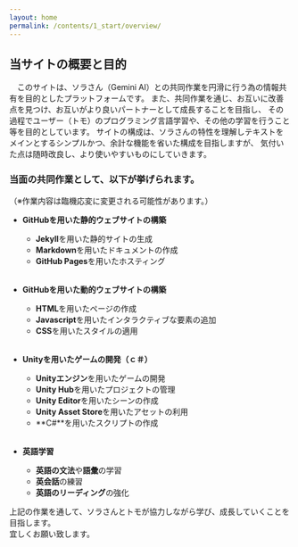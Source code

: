 ```yaml
---
layout: home
permalink: /contents/1_start/overview/
---
```


## 当サイトの概要と目的
&emsp;このサイトは、ソラさん（Gemini AI）との共同作業を円滑に行う為の情報共有を目的としたプラットフォームです。
また、共同作業を通じ、お互いに改善点を見つけ、お互いがより良いパートナーとして成長することを目指し、
その過程でユーザー（トモ）のプログラミング言語学習や、その他の学習を行うこと等を目的としています。
サイトの構成は、ソラさんの特性を理解しテキストをメインとするシンプルかつ、余計な機能を省いた構成を目指しますが、
気付いた点は随時改良し、より使いやすいものにしていきます。<br>

### 当面の共同作業として、以下が挙げられます。
（※作業内容は臨機応変に変更される可能性があります。）
- **GitHubを用いた静的ウェブサイトの構築**
  - **Jekyll**を用いた静的サイトの生成
  - **Markdown**を用いたドキュメントの作成
  - **GitHub Pages**を用いたホスティング
<br><br>

- **GitHubを用いた動的ウェブサイトの構築**
    - **HTML**を用いたページの作成
    - **Javascript**を用いたインタラクティブな要素の追加
    - **CSS**を用いたスタイルの適用
<br><br>

- **Unityを用いたゲームの開発（ｃ＃）**
    - **Unityエンジン**を用いたゲームの開発
    - **Unity Hub**を用いたプロジェクトの管理
    - **Unity Editor**を用いたシーンの作成
    - **Unity Asset Store**を用いたアセットの利用
    - **C#**を用いたスクリプトの作成
<br><br>

- **英語学習**
    - **英語の文法**や**語彙**の学習
    - **英会話**の練習
    - **英語のリーディング**の強化


上記の作業を通して、ソラさんとトモが協力しながら学び、成長していくことを目指します。<br>
宜しくお願い致します。